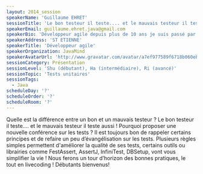 ```yaml
---
layout: 2014_session
speakerName: 'Guillaume EHRET'
sessionTitle: 'Le bon testeur il teste.... et le mauvais testeur il teste aussi...'
speakerEmail: guillaume.ehret.java@gmail.com
speakerBio: 'Développeur agile depuis plus de 10 ans je suis passé par différents postes : développeur, chef de projet plutôt technique, architecte.... on simplifiera en développeur... Car mon vrai métier est de créer des applications. Je suis motivé par toujours apprendre de nouvelles choses et j''aime les faire partager via mon blog http://javamind-fr.blogspot.fr/'
speakerAddress: 'ST ETIENNE'
speakerTitle: 'Développeur agile'
speakerOrganization: JavaMind
speakerAvatarUrl: 'http://www.gravatar.com/avatar/a7ef977589f6718b060eb390250e090c?size=200&default=mm'
sessionCategory: Présentation
sessionLevel: 'Shu (débutant), Ha (intermédiaire), Ri (avancé)'
sessionTopic: 'Tests unitaires'
sessionTags:
  - Java
scheduleDay: '?'
scheduleOrder: '?'
scheduleRoom: '?'
---
```


Quelle est la différence entre un bon et un mauvais testeur ? Le bon testeur il teste.... et le mauvais testeur il teste aussi ! Pourquoi proposer une nouvelle conférence sur les tests ? Il est toujours bon de rappeler certains principes et de refaire un peu d’évangélisation sur les tests.
Plusieurs règles simples permettent d'améliorer la qualité de ses tests, certains outils ou librairies comme FestAssert, AssertJ, InfiniTest, DBSetup, vont vous simplifier la vie ! Nous ferons un tour d’horizon des bonnes pratiques, le tout en livecoding ! Débutants bienvenus!
